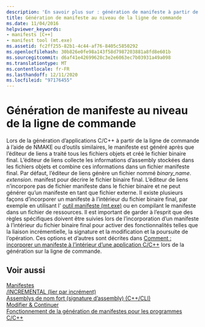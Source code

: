 ```yaml
---
description: 'En savoir plus sur : génération de manifeste à partir de la ligne de commande'
title: Génération de manifeste au niveau de la ligne de commande
ms.date: 11/04/2016
helpviewer_keywords:
- manifests [C++]
- manifest tool (mt.exe)
ms.assetid: fc2ff255-82b1-4c44-af76-8405c5850292
ms.openlocfilehash: 30b826e0fe98a143f58d7987203881a8fd8e601b
ms.sourcegitcommit: d6af41e42699628c3e2e6063ec7b03931a49a098
ms.translationtype: MT
ms.contentlocale: fr-FR
ms.lasthandoff: 12/11/2020
ms.locfileid: "97176455"
---
```

# <a name="manifest-generation-at-the-command-line"></a>Génération de manifeste au niveau de la ligne de commande

Lors de la génération d’applications C/C++ à partir de la ligne de commande à l’aide de NMAKE ou d’outils similaires, le manifeste est généré après que l’éditeur de liens a traité tous les fichiers objets et créé le fichier binaire final. L’éditeur de liens collecte les informations d’assembly stockées dans les fichiers objets et combine ces informations dans un fichier manifeste final. Par défaut, l’éditeur de liens génère un fichier nommé *binary_name*. *extension*. manifest pour décrire le fichier binaire final. L’éditeur de liens n’incorpore pas de fichier manifeste dans le fichier binaire et ne peut générer qu’un manifeste en tant que fichier externe. Il existe plusieurs façons d’incorporer un manifeste à l’intérieur du fichier binaire final, par exemple en utilisant l' [outil manifeste (mt.exe)](/windows/win32/sbscs/mt-exe) ou en compilant le manifeste dans un fichier de ressources. Il est important de garder à l’esprit que des règles spécifiques doivent être suivies lors de l’incorporation d’un manifeste à l’intérieur du fichier binaire final pour activer des fonctionnalités telles que la liaison incrémentielle, la signature et la modification et la poursuite de l’opération. Ces options et d’autres sont décrites dans [Comment : incorporer un manifeste à l’intérieur d’une application C/C++](how-to-embed-a-manifest-inside-a-c-cpp-application.md) lors de la génération sur la ligne de commande.

## <a name="see-also"></a>Voir aussi

[Manifestes](/windows/win32/sbscs/manifests)<br/>
[/INCREMENTAL (lier par incrément)](reference/incremental-link-incrementally.md)<br/>
[Assemblys de nom fort (signature d’assembly) (C++/CLI)](../dotnet/strong-name-assemblies-assembly-signing-cpp-cli.md)<br/>
[Modifier &amp; Continuer](/visualstudio/debugger/edit-and-continue)<br/>
[Fonctionnement de la génération de manifestes pour les programmes C/C++](understanding-manifest-generation-for-c-cpp-programs.md)<br/>
